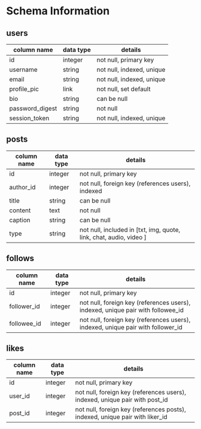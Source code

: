 # Schema Information

## users
column name     | data type | details
----------------|-----------|-----------------------
id              | integer   | not null, primary key
username        | string    | not null, indexed, unique
email           | string    | not null, indexed, unique
profile_pic     | link      | not null, set default
bio             | string    | can be null
password_digest | string    | not null
session_token   | string    | not null, indexed, unique

## posts
column name | data type | details
------------|-----------|-----------------------
id          | integer   | not null, primary key
author_id   | integer   | not null, foreign key (references users), indexed
title       | string    | can be null
content     | text      | not null
caption     | string    | can be null
type        | string    | not null, included in [txt, img, quote, link, chat, audio, video ]

## follows
column name | data type | details
------------|-----------|-----------------------
id          | integer   | not null, primary key
follower_id | integer   | not null, foreign key (references users), indexed, unique pair with followee_id
followee_id | integer   | not null, foreign key (references users), indexed, unique pair with follower_id

## likes
column name | data type | details
------------|-----------|-----------------------
id          | integer   | not null, primary key
user_id    | integer   | not null, foreign key (references users), indexed, unique pair with post_id
post_id     | integer   | not null, foreign key (references posts), indexed, unique pair with liker_id
